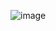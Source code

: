 
![image](https://github.com/ThatBoyVreezy/SocialGram_Laravel/assets/128937777/808d57ba-880e-482e-b079-43d5bc2a65e8)
